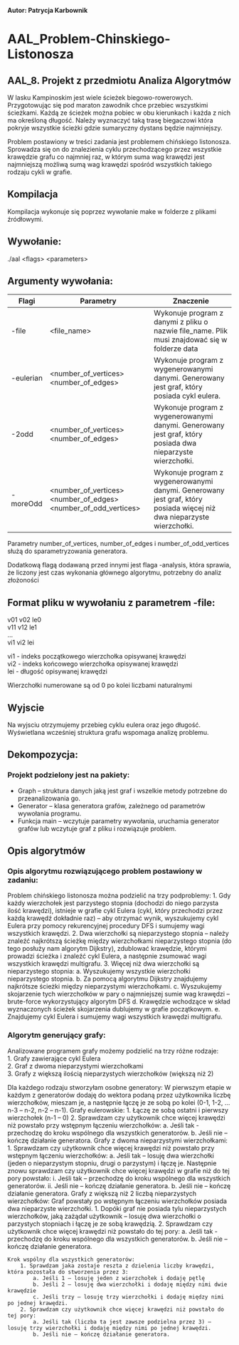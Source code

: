 **Autor: Patrycja Karbownik**

# AAL_Problem-Chinskiego-Listonosza
## AAL_8. Projekt z przedmiotu Analiza Algorytmów

W lasku Kampinoskim jest wiele ścieżek biegowo-rowerowych. Przygotowując się pod maraton zawodnik chce przebiec wszystkimi ścieżkami. Każdą ze ścieżek można pobiec w obu kierunkach i każda z nich ma określoną długość.
Należy wyznaczyć taką trasę biegaczowi która pokryje wszystkie ścieżki gdzie sumaryczny dystans będzie najmniejszy.

Problem postawiony w treści zadania jest problemem chińskiego listonosza. Sprowadza się on do znalezienia cyklu przechodzącego przez wszystkie krawędzie grafu co najmniej raz, w którym suma wag krawędzi jest najmniejszą możliwą sumą wag krawędzi spośród wszystkich takiego rodzaju cykli w grafie.

## Kompilacja
Kompilacja wykonuje się poprzez wywołanie make w folderze z plikami źródłowymi.

## Wywołanie:
./aal \<flags> \<parameters>

## Argumenty wywołania: 
| Flagi | Parametry | Znaczenie |
| ------ | ------ | ------ |
| -file| <file_name> | Wykonuje program z danymi z pliku o nazwie file_name. Plik musi znajdować się w folderze data |
| -eulerian | <number_of_vertices> <number_of_edges> | Wykonuje program z wygenerowanymi danymi. Generowany jest graf, który posiada cykl eulera. |
| -2odd | <number_of_vertices> <number_of_edges> |  Wykonuje program z wygenerowanymi danymi. Generowany jest graf, który posiada dwa nieparzyste wierzchołki. |
| -moreOdd | <number_of_vertices> <number_of_edges> <number_of_odd_vertices> |  Wykonuje program z wygenerowanymi danymi. Generowany jest graf, który posiada więcej niż dwa nieparzyste wierzchołki. |

Parametry number_of_vertices, number_of_edges i number_of_odd_vertices służą do sparametryzowania generatora.

Dodatkową flagą dodawaną przed innymi jest flaga -analysis, która sprawia, że liczony jest czas wykonania głównego algorytmu, potrzebny do analiz złożoności

## Format pliku w wywołaniu z parametrem -file:
v01 v02 le0 <br />
v11 v12 le1 <br />
... <br />
vi1 vi2 lei <br />

vi1 - indeks początkowego wierzchołka opisywanej krawędzi <br />
vi2 - indeks końcowego wierzchołka opisywanej krawędzi <br />
lei - długość opisywanej krawędzi

Wierzchołki numerowane są od 0 po kolei liczbami naturalnymi

## Wyjscie
Na wyjsciu otrzymujemy przebieg cyklu eulera oraz jego długość.
Wyświetlana wcześniej struktura grafu wspomaga analizę problemu.

## Dekompozycja:
### Projekt podzielony jest na pakiety:
- Graph – struktura danych jaką jest graf i wszelkie metody potrzebne do przeanalizowania go.
- Generator – klasa generatora grafów, zależnego od parametrów wywołania programu.
- Funkcja main – wczytuje parametry wywołania, uruchamia generator grafów lub wczytuje graf z pliku i rozwiązuje problem.

## Opis algorytmów
### Opis algorytmu rozwiązującego problem postawiony w zadaniu:
Problem chińskiego listonosza można podzielić na trzy podproblemy:
	1. Gdy każdy wierzchołek jest parzystego stopnia (dochodzi do niego parzysta ilość krawędzi), istnieje w grafie cykl Eulera (cykl, który przechodzi przez każdą krawędź dokładnie raz) – aby otrzymać wynik, wyszukujemy cykl Eulera przy pomocy rekurencyjnej procedury DFS i sumujemy wagi wszystkich krawędzi.
	2. Dwa wierzchołki są nieparzystego stopnia – należy znaleźć najkrótszą ścieżkę między wierzchołkami nieparzystego stopnia (do tego posłuży nam algorytm Dijkstry), zdublować krawędzie, którymi prowadzi ścieżka i znaleźć cykl Eulera, a następnie zsumować wagi wszystkich krawędzi multigrafu.
	3. Więcej niż dwa wierzchołki są nieparzystego stopnia:
		a. Wyszukujemy wszystkie wierzchołki nieparzystego stopnia.
		b. Za pomocą algorytmu Dijkstry znajdujemy najkrótsze ścieżki między nieparzystymi wierzchołkami.
		c. Wyszukujemy skojarzenie tych wierzchołków w pary o najmniejszej sumie wag krawędzi – brute-force wykorzystujący algorytm DFS
		d. Krawędzie wchodzące w skład wyznaczonych ścieżek skojarzenia dublujemy w grafie początkowym.
		e. Znajdujemy cykl Eulera i sumujemy wagi wszystkich krawędzi multigrafu.
			
### Algorytm generujący grafy:
Analizowane programem grafy możemy podzielić na trzy różne rodzaje: <br />
	1. Grafy zawierające cykl Eulera <br />
	2. Graf z dwoma nieparzystymi wierzchołkami <br />
	3. Grafy z większą ilością nieparzystych wierzchołków (większą niż 2) <br />
	
Dla każdego rodzaju stworzyłam osobne generatory:
	W pierwszym etapie w każdym z generatorów dodaję do wektora podaną przez użytkownika liczbę wierzchołków, mieszam je, a następnie łączę je ze sobą po kolei (0-1, 1-2, … n-3 – n-2, n-2 – n-1).
	Grafy eulerowskie:
		1. Łączę ze sobą ostatni i pierwszy wierzchołek (n-1 – 0)
		2. Sprawdzam czy użytkownik chce więcej krawędzi niż powstało przy wstępnym łączeniu wierzchołków:
			a. Jeśli tak - przechodzę do kroku wspólnego dla wszystkich generatorów.
			b. Jeśli nie – kończę działanie generatora.
	Grafy z dwoma nieparzystymi wierzchołkami:
		1. Sprawdzam czy użytkownik chce więcej krawędzi niż powstało przy wstępnym łączeniu wierzchołków:
			a. Jeśli tak – losuję dwa wierzchołki (jeden o nieparzystym stopniu, drugi o parzystym) i łączę je. Następnie znowu sprawdzam czy użytkownik chce więcej krawędzi w grafie niż do tej pory powstało:
				i. Jeśli tak – przechodzę do kroku wspólnego dla wszystkich generatorów.
				ii. Jeśli nie – kończę działanie generatora.
			b. Jeśli nie – kończę działanie generatora.
	Grafy z większą niż 2 liczbą nieparzystych wierzchołków:
		Graf powstały po wstępnym łączeniu wierzchołków posiada dwa nieparzyste wierzchołki.
		1. Dopóki graf nie posiada tylu nieparzystych wierzchołków, jaką zażądał użytkownik – losuję dwa wierzchołki o parzystych stopniach i łączę je ze sobą krawędzią.
		2. Sprawdzam czy użytkownik chce więcej krawędzi niż powstało do tej pory:
			a. Jeśli tak - przechodzę do kroku wspólnego dla wszystkich generatorów.
			b. Jeśli nie – kończę działanie generatora.

	Krok wspólny dla wszystkich generatorów:
		1. Sprawdzam jaka zostaje reszta z dzielenia liczby krawędzi, która pozostała do stworzenia przez 3:
			a. Jeśli 1 – losuję jeden z wierzchołek i dodaję pętlę
			b. Jeśli 2 – losuję dwa wierzchołki i dodaję między nimi dwie krawędzie
			c. Jeśli trzy – losuję trzy wierzchołki i dodaję między nimi po jednej krawędzi.
		2. Sprawdzam czy użytkownik chce więcej krawędzi niż powstało do tej pory:
			a. Jeśli tak (liczba ta jest zawsze podzielna przez 3) – losuję trzy wierzchołki i dodaję między nimi po jednej krawędzi.
			b. Jeśli nie – kończę działanie generatora.